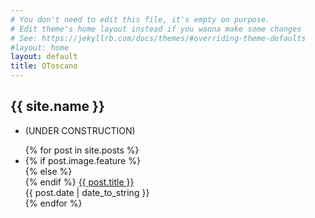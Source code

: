 ```yaml
---
# You don't need to edit this file, it's empty on purpose.
# Edit theme's home layout instead if you wanna make some changes
# See: https://jekyllrb.com/docs/themes/#overriding-theme-defaults
#layout: home
layout: default
title: OToscano
---
```


<section class="section--first section--frontpage">
  <div class="section-title">
    <div class="container">
      <h1 class="textLogo textLogo--frontpage">
        {{ site.name }}
      </h1>
      <div class="postMeta-wrapper postMeta-wrapper--frontpage">
        <ul class="postMeta">
          <li class="postMeta-tagline">
            (UNDER CONSTRUCTION)
          </li>
        </ul>
      </div>
    </div>
  </div>
</section>
<section class="section--postsWrapper">
  <div class="container">
    <div class="blockGroup">
      <ul class="blockGroup-list">
        {% for post in site.posts %}
          <li class="block">
            <div class="postArticle-wrapper">
              <article class="postArticle postArticle--short">
                {% if post.image.feature %}
                  <a href="{{ post.url }}">
                    <div class="postArticle-image desaturate" style="background-image:url('{{ post.image.feature | prepend: site.baseurl_featured_img }}')">
                    </div>
                  </a>
                {% else %}
                <a href="{{ post.url }}">
                  <div class="postArticle-image" style="background-image:url('{{site.baseurl}}assets/images/logo-black.svg')">
                  </div>
                </a>
                {% endif %}
                <a class="postArticle-title" href="{{ post.url }}">{{ post.title }}</a>
              </article>
              <div class="block-postMeta">{{ post.date | date_to_string }}</div>
            </div>
          </li>
        {% endfor %}
      </ul>
    </div>
  </div>
</section>
